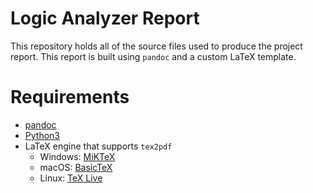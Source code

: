 # Logic Analyzer Report #
This repository holds all of the source files used to produce the project report. This report
is built using `pandoc` and a custom LaTeX template.

# Requirements #

* [pandoc](http://pandoc.org/)
* [Python3](https://www.python.org/)
* LaTeX engine that supports `tex2pdf`
    * Windows: [MiKTeX](http://miktex.org/)
    * macOS: [BasicTeX](http://www.tug.org/mactex/morepackages.html)
    * Linux: [TeX Live](http://www.tug.org/texlive/)